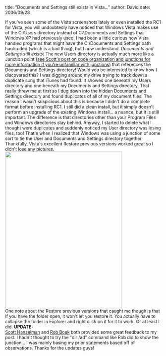 
title: "Documents and Settings still exists in Vista..."
author: David
date: 2006/09/28

If you've seen some of the Vista screenshots lately or even installed the RC1 for Vista, you will undoubtedly have noticed that Windows Vista makes use of the C:\Users directory instead of C:\Documents and Settings that Windows XP had previously used. 
I had been a little curious how Vista handled programs that might have the C:\Documents and Settings path hardcoded (which is a bad thing), but I now understand. <em>Documents and Settings still exists! </em>The new Users directory is actually much more like a Junction point ([see Scott's post on code organization and junctions for more information if you're unfamiliar with junctions](http://www.hanselman.com/blog/HowDoYouOrganizeYourCode.aspx)) that references the Documents and Settings directory! 
Would you be interested to know how I discovered this? 
I was digging around my drive trying to track down a duplicate song that iTunes had found. It showed one beneath my Users directory and one beneath my Documents and Settings directory. That really threw me at first so I dug down into the hidden Documents and Settings directory and found duplicates of all of my document files! The reason I wasn't suspicious about this is because I didn't do a complete format before installing RC1. I still did a clean install, but it simply doesn't perform an upgrade of the existing Windows install... a nuance, but it is still important. The difference is that directories other than your Program Files and Windows directories stay behind. 
Anyway, I started to delete what I thought were duplicates and suddenly noticed my User directory was losing files, too! That's when I realized that Windows was using a junction of some sort to tie the User and Documents and Settings directory together. 
Thankfully, Vista's excellent Restore previous versions worked great so I didn't lose any pictures. 
[<img style="border-top-width: 0px; border-left-width: 0px; border-bottom-width: 0px; border-right-width: 0px" height="503" src="http://www.mohundro.com/blog/content/binary/WindowsLiveWriter/DocumentsandSettingsstillexistsinVista_12956/20060928vistarestore_thumb.png" width="377" border="0">](http://www.mohundro.com/blog/content/binary/WindowsLiveWriter/DocumentsandSettingsstillexistsinVista_12956/20060928vistarestore2.png)  
One note about the Restore previous versions that caught me though is that if you have the folder open, it won't let you restore it. You actually have to collapse the folder in Explorer and right click on it for it to work. Or at least I did. 
<strong>UPDATE:</strong><br>[Scott Hanselman](http://www.hanselman.com/blog/WindowsVistaJunctionsAndMovingMyDocumentsToAnotherDrive.aspx) and [Rob Boek](http://robboek.com/blog/2006/09/29/JunctionsInWindowsVista.aspx) both provided some great feedback to my post. I hadn't thought to try the "dir /ad" command like Rob did to show the junction... I was mainly basing my prior statements based off of observations. Thanks for the updates guys!
